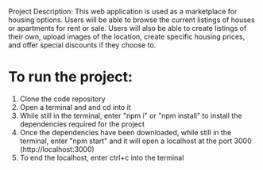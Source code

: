 Project Description:
This web application is used as a marketplace for housing options. Users will be able to browse the current listings of houses or apartments for rent or sale. Users will also be able to create listings of their own, upload images of the location, create specific housing prices, and offer special discounts if they choose to.


# To run the project:
1. Clone the code repository
2. Open a terminal and and cd into it
3. While still in the terminal, enter "npm i" or "npm install" to install the dependencies required for the project
4. Once the dependencies have been downloaded, while still in the terminal, enter "npm start" and it will open a localhost at the port 3000 (http://localhost:3000)
5. To end the localhost, enter ctrl+c into the terminal

